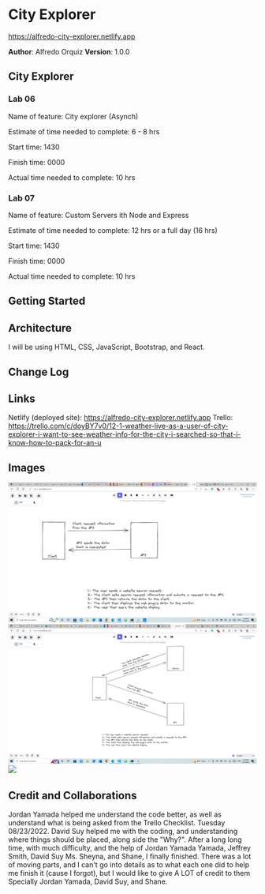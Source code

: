 # City Explorer
https://alfredo-city-explorer.netlify.app

**Author**: Alfredo Orquiz
**Version**: 1.0.0



## City Explorer

### Lab 06
Name of feature: City explorer (Asynch)

Estimate of time needed to complete: 6 - 8 hrs

Start time: 1430

Finish time: 0000

Actual time needed to complete: 10 hrs

### Lab 07
Name of feature: Custom Servers ith Node and Express

Estimate of time needed to complete: 12 hrs or a full day (16 hrs)

Start time: 1430

Finish time: 0000

Actual time needed to complete: 10 hrs


## Getting Started
<!-- What are the steps that a user must take in order to build this app on their own machine and get it running? -->

## Architecture
<!-- Provide a detailed description of the application design.-->
I will be using HTML, CSS, JavaScript, Bootstrap, and React.

## Change Log
<!-- Use this area to document the iterative changes made to your application as each feature is successfully implemented. Use time stamps. Here's an example:

01-01-2001 4:59pm - Application now has a fully-functional express server, with a GET route for the location resource. -->

## Links
Netlify (deployed site): https://alfredo-city-explorer.netlify.app
Trello: https://trello.com/c/doyBY7v0/12-1-weather-live-as-a-user-of-city-explorer-i-want-to-see-weather-info-for-the-city-i-searched-so-that-i-know-how-to-pack-for-an-u

## Images

![](src/Images/City%20explorer%20API%20whiteboard.png)
![](src/Images/City%20explorer%20whiteboard%20lab%2007.png)
![](c:/Users/Alcatraz/OneDrive/Pictures/Screenshots/City%20explorer%20API%20whiteboard.png)




## Credit and Collaborations
Jordan Yamada helped me understand the code better, as well as understand what is being asked from the Trello Checklist. Tuesday 08/23/2022.
David Suy helped me with the coding, and understanding where things should be placed, along side the "Why?".
After a long long time, with much difficulty, and the help of Jordan Yamada Yamada, Jeffrey Smith, David Suy Ms. Sheyna, and Shane, I finally finished. There was a lot of moving parts, and I can't go into details as to what each one did to help me finish it (cause I forgot), but I would like to give A LOT of credit to them Specially Jordan Yamada, David Suy, and Shane.
